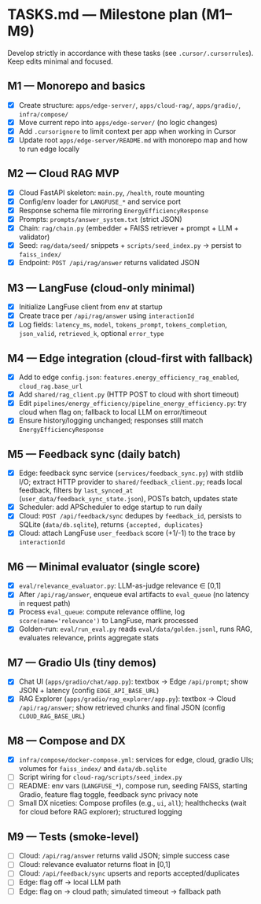 # TASKS.md — Milestone plan (M1–M9)

Develop strictly in accordance with these tasks (see `.cursor/.cursorrules`). Keep edits minimal and focused.

## M1 — Monorepo and basics
- [X] Create structure: `apps/edge-server/`, `apps/cloud-rag/`, `apps/gradio/`, `infra/compose/`
- [X] Move current repo into `apps/edge-server/` (no logic changes)
- [X] Add `.cursorignore` to limit context per app when working in Cursor
- [X] Update root `apps/edge-server/README.md` with monorepo map and how to run edge locally

## M2 — Cloud RAG MVP
- [X] Cloud FastAPI skeleton: `main.py`, `/health`, route mounting
- [X] Config/env loader for `LANGFUSE_*` and service port
- [X] Response schema file mirroring `EnergyEfficiencyResponse`
- [X] Prompts: `prompts/answer_system.txt` (strict JSON)
- [X] Chain: `rag/chain.py` (embedder + FAISS retriever + prompt + LLM + validator)
- [X] Seed: `rag/data/seed/` snippets + `scripts/seed_index.py` → persist to `faiss_index/`
- [X] Endpoint: `POST /api/rag/answer` returns validated JSON

## M3 — LangFuse (cloud-only minimal)
- [X] Initialize LangFuse client from env at startup
- [X] Create trace per `/api/rag/answer` using `interactionId`
- [X] Log fields: `latency_ms`, `model`, `tokens_prompt`, `tokens_completion`, `json_valid`, `retrieved_k`, optional `error_type`

## M4 — Edge integration (cloud-first with fallback)
- [X] Add to edge `config.json`: `features.energy_efficiency_rag_enabled`, `cloud_rag.base_url`
- [X] Add `shared/rag_client.py` (HTTP POST to cloud with short timeout)
- [X] Edit `pipelines/energy_efficiency/pipeline_energy_efficiency.py`: try cloud when flag on; fallback to local LLM on error/timeout
- [X] Ensure history/logging unchanged; responses still match `EnergyEfficiencyResponse`

## M5 — Feedback sync (daily batch)
- [X] Edge: feedback sync service (`services/feedback_sync.py`) with stdlib I/O; extract HTTP provider to `shared/feedback_client.py`; reads local feedback, filters by `last_synced_at` (`user_data/feedback_sync_state.json`), POSTs batch, updates state
- [X] Scheduler: add APScheduler to edge startup to run daily
- [X] Cloud: `POST /api/feedback/sync` dedupes by `feedback_id`, persists to SQLite (`data/db.sqlite`), returns `{accepted, duplicates}`
- [X] Cloud: attach LangFuse `user_feedback` score (+1/-1) to the trace by `interactionId`

## M6 — Minimal evaluator (single score)
- [X] `eval/relevance_evaluator.py`: LLM-as-judge relevance ∈ [0,1]
- [X] After `/api/rag/answer`, enqueue eval artifacts to `eval_queue` (no latency in request path)
- [X] Process `eval_queue`: compute relevance offline, log `score(name='relevance')` to LangFuse, mark processed
- [X] Golden-run: `eval/run_eval.py` reads `eval/data/golden.jsonl`, runs RAG, evaluates relevance, prints aggregate stats

## M7 — Gradio UIs (tiny demos)
- [X] Chat UI (`apps/gradio/chat/app.py`): textbox → Edge `/api/prompt`; show JSON + latency (config `EDGE_API_BASE_URL`)
- [X] RAG Explorer (`apps/gradio/rag_explorer/app.py`): textbox → Cloud `/api/rag/answer`; show retrieved chunks and final JSON (config `CLOUD_RAG_BASE_URL`)

## M8 — Compose and DX
- [X] `infra/compose/docker-compose.yml`: services for edge, cloud, gradio UIs; volumes for `faiss_index/` and `data/db.sqlite`
- [ ] Script wiring for `cloud-rag/scripts/seed_index.py`
- [ ] README: env vars (`LANGFUSE_*`), compose run, seeding FAISS, starting Gradio, feature flag toggle, feedback sync privacy note
- [ ] Small DX niceties: Compose profiles (e.g., `ui`, `all`); healthchecks (wait for cloud before RAG explorer); structured logging

## M9 — Tests (smoke-level)
- [ ] Cloud: `/api/rag/answer` returns valid JSON; simple success case
- [ ] Cloud: relevance evaluator returns float in [0,1]
- [ ] Cloud: `/api/feedback/sync` upserts and reports accepted/duplicates
- [ ] Edge: flag off → local LLM path
- [ ] Edge: flag on → cloud path; simulated timeout → fallback path

